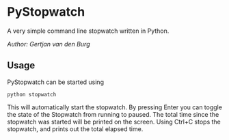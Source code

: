 PyStopwatch
===========

A very simple command line stopwatch written in Python.

*Author: Gertjan van den Burg*

Usage
-----

PyStopwatch can be started using

    python stopwatch

This will automatically start the stopwatch. By pressing Enter you can toggle 
the state of the Stopwatch from running to paused. The total time since the 
stopwatch was started will be printed on the screen. Using Ctrl+C stops the 
stopwatch, and prints out the total elapsed time.
